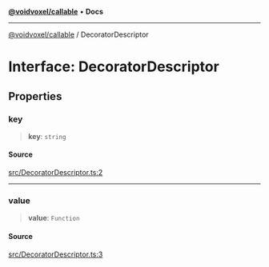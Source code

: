 [**@voidvoxel/callable**](../README.md) • **Docs**

***

[@voidvoxel/callable](../globals.md) / DecoratorDescriptor

# Interface: DecoratorDescriptor

## Properties

### key

> **key**: `string`

#### Source

[src/DecoratorDescriptor.ts:2](https://github.com/voidvoxel/callable/blob/247b40888981840a26a2e548986b74b6005d0f17/src/DecoratorDescriptor.ts#L2)

***

### value

> **value**: `Function`

#### Source

[src/DecoratorDescriptor.ts:3](https://github.com/voidvoxel/callable/blob/247b40888981840a26a2e548986b74b6005d0f17/src/DecoratorDescriptor.ts#L3)
